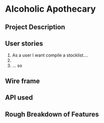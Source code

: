 # Alcoholic Apothecary

## Project Description

## User stories

1. As a user I want compile a stocklist....
2.  
3.    ... so 


## Wire frame

## API used

## Rough Breakdown of Features

